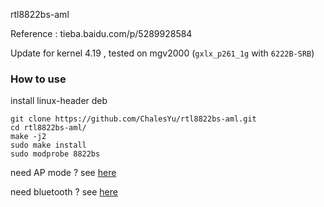 rtl8822bs-aml

Reference : tieba.baidu.com/p/5289928584

Update for kernel 4.19 , tested on mgv2000 (`gxlx_p261_1g` with `6222B-SRB`)

### How to use

install linux-header deb

```
git clone https://github.com/ChalesYu/rtl8822bs-aml.git
cd rtl8822bs-aml/
make -j2
sudo make install
sudo modprobe 8822bs
```

need AP mode ?   see [here](https://github.com/ChalesYu/rtl8822bs-aml/tree/master/getAP)

need bluetooth ? see [here](https://github.com/ChalesYu/rtl8822bs-aml/tree/master/bluetooth)

